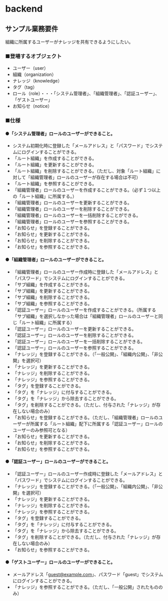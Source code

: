 # backend

## サンプル業務要件
組織に所属するユーザーがナレッジを共有できるようにしたい。

### ■登場するオブジェクト
- ユーザー（user）
- 組織（organization）
- ナレッジ（knowledge）
- タグ（tag）
- ロール（role）・・・「システム管理者」、「組織管理者」、「認証ユーザー」、「ゲストユーザー」
- お知らせ（notice）

### ■仕様

#### ●「システム管理者」ロールのユーザーができること。
- システム初期化時に登録した「メールアドレス」と「パスワード」でシステムにログインすることができる。
- 「ルート組織」を作成することができる。
- 「ルート組織」を更新することができる。
- 「ルート組織」を削除することができる。（ただし、対象「ルート組織」に対して「組織管理者」ロールのユーザーが存在する場合は不可）
- 「ルート組織」を参照することができる。
- 「組織管理者」ロールのユーザーを作成することができる。（必ず１つ以上の「ルート組織」に所属する。）
- 「組織管理者」ロールのユーザーを更新することができる。
- 「組織管理者」ロールのユーザーを削除することができる。
- 「組織管理者」ロールのユーザーを一括削除することができる。
- 「組織管理者」ロールのユーザーを参照することができる。
- 「お知らせ」を登録することができる。
- 「お知らせ」を更新することができる。
- 「お知らせ」を削除することができる。
- 「お知らせ」を参照することができる。

#### ●「組織管理者」ロールのユーザーができること。
- 「組織管理者」ロールのユーザー作成時に登録した「メールアドレス」と「パスワード」でシステムにログインすることができる。
- 「サブ組織」を作成することができる。
- 「サブ組織」を更新することができる。
- 「サブ組織」を削除することができる。
- 「サブ組織」を参照することができる。
- 「認証ユーザー」ロールのユーザーを作成することができる。（所属する「サブ組織」を選択しなかった場合は「組織管理者」ロールのユーザーと同じ「ルート組織」に所属する）
- 「認証ユーザー」ロールのユーザーを更新することができる。
- 「認証ユーザー」ロールのユーザーを削除することができる。
- 「認証ユーザー」ロールのユーザーを一括削除することができる。
- 「認証ユーザー」ロールのユーザーを参照することができる。
- 「ナレッジ」を登録することができる。（「一般公開」、「組織内公開」、「非公開」を選択可）
- 「ナレッジ」を更新することができる。
- 「ナレッジ」を削除することができる。
- 「ナレッジ」を参照することができる。
- 「タグ」を登録することができる。
- 「タグ」を「ナレッジ」に付与することができる。
- 「タグ」を「ナレッジ」から除去することができる。
- 「タグ」を削除することができる。（ただし、付与された「ナレッジ」が存在しない場合のみ）
- 「お知らせ」を登録することができる。（ただし、「組織管理者」ロールのユーザーが所属する「ルート組織」配下に所属する「認証ユーザー」ロールのユーザーのみ参照可となる）
- 「お知らせ」を更新することができる。
- 「お知らせ」を削除することができる。
- 「お知らせ」を参照することができる。

#### ●「認証ユーザー」ロールのユーザーができること。
- 「認証ユーザー」ロールのユーザー作成時に登録した「メールアドレス」と「パスワード」でシステムにログインすることができる。
- 「ナレッジ」を登録することができる。（「一般公開」、「組織内公開」、「非公開」を選択可）
- 「ナレッジ」を更新することができる。
- 「ナレッジ」を削除することができる。
- 「ナレッジ」を参照することができる。
- 「タグ」を登録することができる。
- 「タグ」を「ナレッジ」に付与することができる。
- 「タグ」を「ナレッジ」から除去することができる。
- 「タグ」を削除することができる。（ただし、付与された「ナレッジ」が存在しない場合のみ）
- 「お知らせ」を参照することができる。

#### ●「ゲストユーザー」ロールのユーザーができること。
- メールアドレス「guest@example.com」、パスワード「guest」でシステムにログインすることができる。
- 「ナレッジ」を参照することができる。（ただし、「一般公開」されたもののみ）
